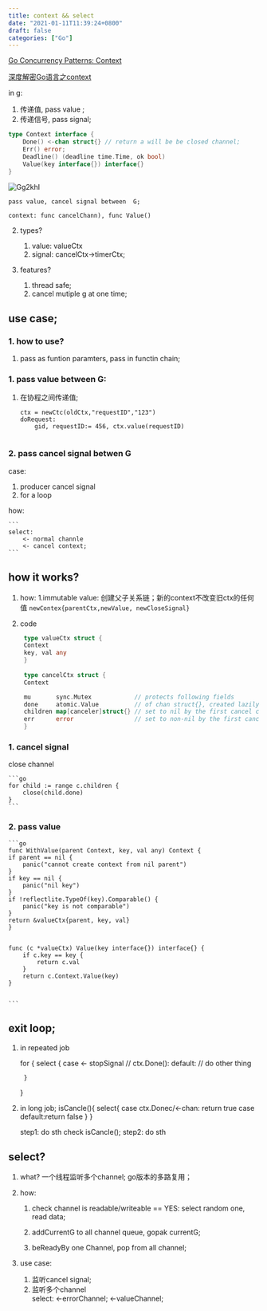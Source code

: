 ```yaml
---
title: context && select
date: "2021-01-11T11:39:24+0800"
draft: false
categories: ["Go"]
---
```

[Go Concurrency Patterns: Context](https://blog.golang.org/context)

[深度解密Go语言之context](https://zhuanlan.zhihu.com/p/68792989)


in g: 
1.  传递值, pass value ;
2. 传递信号, pass signal;

```go
type Context interface {
    Done() <-chan struct{} // return a will be be closed channel;
    Err() error;
    Deadline() (deadline time.Time, ok bool)
    Value(key interface{}) interface{}
}
```
![Gg2khI](https://cdn.jsdelivr.net/gh/atony2099/imgs@master/20211113/Gg2khI.jpg)


    pass value, cancel signal between  G;

    context: func cancelChann), func Value()

2. types?
    1.   value: valueCtx
    2.   signal:  cancelCtx->timerCtx;

3. features?
   1. thread safe; 
   2. cancel mutiple g at one time;


## use case;

### 1. how to use?
1.  pass as funtion paramters, pass in functin chain;


### 1. pass value between G:
1. 在协程之间传递值;
    ```
    ctx = newCtc(oldCtx,"requestID","123")
    doRequest:
        gid, requestID:= 456, ctx.value(requestID)


    ```

### 2. pass cancel signal betwen  G


case: 
   1. producer cancel  signal 
   2. for a loop

how:

    ```
    select:
        <- normal channle
        <- cancel context;
    ```




## how it works?

1. how:
    1.immutable value: 创建父子关系链；新的context不改变旧ctx的任何值
        `newContex{parentCtx,newValue, newCloseSignal}`




2. code
   ```go
    type valueCtx struct {
	Context
	key, val any
    }
    
    type cancelCtx struct {
	Context

	mu       sync.Mutex            // protects following fields
	done     atomic.Value          // of chan struct{}, created lazily, closed by first cancel call
	children map[canceler]struct{} // set to nil by the first cancel call
	err      error                 // set to non-nil by the first cancel call
    }
    ```




### 1. cancel signal
close channel

    ```go
    for child := range c.children {
        close(child.done)
	}
    ```
### 2. pass value
    ```go
    func WithValue(parent Context, key, val any) Context {
	if parent == nil {
		panic("cannot create context from nil parent")
	}
	if key == nil {
		panic("nil key")
	}
	if !reflectlite.TypeOf(key).Comparable() {
		panic("key is not comparable")
	}
	return &valueCtx{parent, key, val}
    }


    func (c *valueCtx) Value(key interface{}) interface{} {
	    if c.key == key {
		    return c.val
	    }
	    return c.Context.Value(key)
    }


    ```

## exit  loop;


1. in repeated job

    for {
        select {
          case  <- stopSignal // ctx.Done():
         default:
         // do other thing

        }
    }


2. in long  job;
    isCancle(){
        select{
       case ctx.Donec/<-chan: return true
       case default:return false
        }
    }
   

    step1: do sth
    check isCancle();
    step2: do sth



## select?
1. what?
   一个线程监听多个channel; go版本的多路复用；


2. how:
    
    1.  check channel is readable/writeable == YES: 
        select random one, read data;
    2. addCurrentG to all channel queue, gopak currentG;

    3. beReadyBy one Channel, pop from all channel;

3. use case:
    1. 监听cancel signal;
    2. 监听多个channel  
        select: 
            <-errorChannel;
            <-valueChannel;